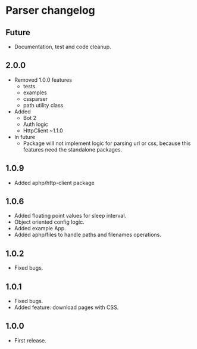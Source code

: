 # Parser changelog

## Future
* Documentation, test and code cleanup.

## 2.0.0

* Removed 1.0.0 features
	* tests
	* examples
	* cssparser
	* path utility class
* Added
	* Bot 2
	* Auth logic
	* HttpClient ~1.1.0
* In future
	* Package will not implement logic for parsing url or css, because this features need the standalone packages.

## 1.0.9

* Added aphp/http-client package

## 1.0.6
* Added floating point values for sleep interval.
* Object oriented config logic.
* Added example App.
* Added aphp/files to handle paths and filenames operations.

## 1.0.2
* Fixed bugs.

## 1.0.1
* Fixed bugs.
* Added feature: download pages with CSS.

## 1.0.0
* First release.

